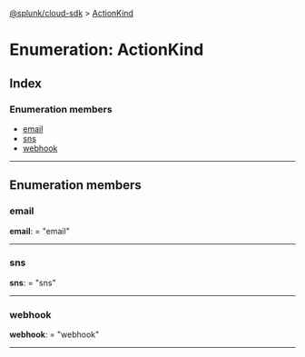 [@splunk/cloud-sdk](../README.md) > [ActionKind](../enums/actionkind.md)

# Enumeration: ActionKind

## Index

### Enumeration members

* [email](actionkind.md#email)
* [sns](actionkind.md#sns)
* [webhook](actionkind.md#webhook)

---

## Enumeration members

<a id="email"></a>

###  email

**email**:  = "email"

___
<a id="sns"></a>

###  sns

**sns**:  = "sns"

___
<a id="webhook"></a>

###  webhook

**webhook**:  = "webhook"

___

